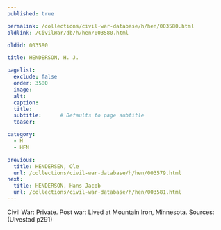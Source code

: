 ```yaml
---
published: true

permalink: /collections/civil-war-database/h/hen/003580.html
oldlink: /CivilWar/db/h/hen/003580.html

oldid: 003580

title: HENDERSON, H. J.

pagelist:
  exclude: false
  order: 3580
  image: 
  alt:
  caption:
  title:
  subtitle:      # Defaults to page subtitle
  teaser:

category: 
  - H 
  - HEN

previous:
  title: HENDERSEN, Ole
  url: /collections/civil-war-database/h/hen/003579.html  
next:
  title: HENDERSON, Hans Jacob
  url: /collections/civil-war-database/h/hen/003581.html   
---
```

Civil War: Private. Post war: Lived at Mountain Iron, Minnesota. Sources: (Ulvestad p291)